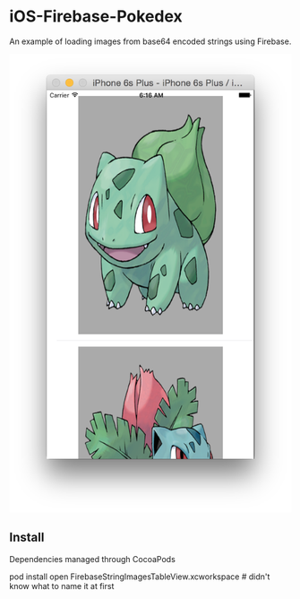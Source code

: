 # iOS-Firebase-Pokedex

An example of loading images from base64 encoded strings using Firebase.

![example](poke-snap.png)

## Install

Dependencies managed through CocoaPods

pod install
open FirebaseStringImagesTableView.xcworkspace # didn't know what to name it at first
